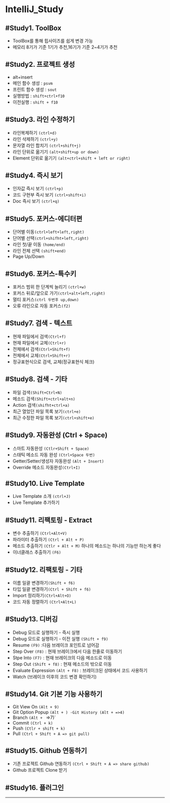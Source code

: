 # IntelliJ_Study

## #Study1. ToolBox

- ToolBox를 통해 힙사이즈를 쉽게 변경 가능
- 메모리 8기가 기준 1기가 추천,16기가 기준 2~4기가 추천

## #Study2. 프로젝트 생성

- alt+insert
- 메인 함수 생성 : `psvm`
- 프린트 함수 생성 : `sout`
- 실행방법 : `shift+ctrl+f10`
- 이전실행 : `shift + f10`

## #Study3. 라인 수정하기

- 라인복제하기 `(ctrl+d)`
- 라인 삭제하기 `(ctrl+y)`
- 문자열 라인 합치기 `(ctrl+shift+j)`
- 라인 단위로 옮기기 `(alt+shift+up or down)`
- Element 단위로 옮기기 `(alt+ctrl+shift + left or right)`

## #Study4. 즉시 보기

- 인자값 즉시 보기 `(ctrl+p)`
- 코드 구현부 즉시 보기 `(ctrl+shift+i)`
- Doc 즉시 보기 `(ctrl+q)`

## #Study5. 포커스-에디터편

- 단어별 이동`(ctrl+left+left,right)`
- 단어별 선택`(ctrl+shifht+left,right)`
- 라인 첫/끝 이동 `(home/end)`
- 라인 전체 선택 `(shift+end)`
- Page Up/Down

## #Study6. 포커스-특수키

- 포커스 범위 한 단계씩 늘리기 `(ctrl+w)`
- 포커스 뒤로/앞으로 가기`(ctrl+alt+left,right)`
- 멀티 포커스`(ctrl 두번후 up,down)`
- 오류 라인으로 자동 포커스`(f2)`

## #Study7. 검색 - 텍스트

- 현재 파일에서 검색`(Ctrl+f)`
- 현재 파일에서 교체`(Ctrl+r)`
- 전체에서 검색`(Ctrl+Shift+f)`
- 전체에서 교체`(Ctrl+Shift+r)`
- 정규표현식으로 검색, 교체(정규표현식 체크)

## #Study8. 검색 - 기타

- 파일 검색`(Shift+Ctrl+N)`
- 메소드 검색`(Shift+ctrl+alt+n)`
- Action 검색`(shifht+ctrl+a)`
- 최근 열었던 파일 목록 보기`(ctrl+e)`
- 최근 수정한 파일 목록 보기`(ctrl+shift+e)`

## #Study9. 자동완성 (Ctrl + Space)

- 스마트 자동완성 `(Ctlr+Shift + Space)`
- 스태틱 메소드 자동 완성 `(Ctrl+Space 두번)`
- Getter/Setter/생성자 자동완성 `(Alt + Insert)`
- Override 메소드 자동완성`(Ctrl+I)`

## #Study10. Live Template

- Live Template 소개 `(ctrl+J)`
- Live Template 추가하기

## #Study11. 리팩토링 - Extract

- 변수 추출하기 `(Ctrl+Alt+V)`
- 파라미터 추출하기 `(Ctrl + Alt + P)`
- 메소드 추출하기 `(Ctlr + Alt + M)` 하나의 메소드는 하나의 기능만 하는게 좋다
- 이너클래스 추출하기 `(F6)`

## #Study12. 리팩토링 - 기타

- 이름 일괄 변경하기`(Shift + f6)`
- 타입 일괄 변경하기`(Ctrl + Shift + f6)`
- Import 정리하기`(Ctrl+Alt+O)`
- 코드 자동 정렬하기 `(Ctrl+Alt+L)`

## #Study13. 디버깅

- Debug 모드로 실행하기 - 즉시 실행
- Debug 모드로 실행하기 - 이전 실행 `(Shift + f9)`
- Resume `(F9)` :다음 브레이크 포인트로 넘어감
- Step Over `(F8)` : 현재 브레이크에서 다음 한줄로 이동하기
- Stpe Into `(F7)` : 현재 브레이크의 다음 메소드로 이동
- Step Out `(Shift + f8)` : 현재 메소드의 밖으로 이동
- Evaluate Expression `(Alt + F8)` : 브레이크된 상태에서 코드 사용하기
- Watch (브레이크 이후의 코드 변경 확인하기)

## #Study14. Git 기본 기능 사용하기

- Git View On `(Alt + 9)`
- Git Option Popup `(Alt + ) -Git History (Alt + =>4)`
- Branch `(Alt + ` =>7)`
- Commit `(Ctrl + k)`
- Push `(Ctlr + shift + k)`
- Pull `(Ctrl + Shift + A => git pull)`

## #Study15. Github 연동하기

- 기존 프로젝트 Github 연동하기 `(Ctrl + Shift + A => share github)`
- Github 프로젝트 Clone 받기

## #Study16. 플러그인

---

